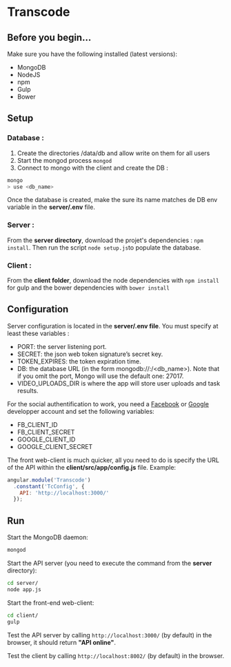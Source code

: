 # Transcode


## Before you begin...

Make sure you have the following installed (latest versions):

 * MongoDB
 * NodeJS
 * npm
 * Gulp
 * Bower


## Setup

### Database :
1. Create the directories /data/db and allow write on them for all users
2. Start the mongod process `mongod`
3. Connect to mongo with the client and create the DB :
```bash
mongo
> use <db_name>
```
Once the database is created, make the sure its name matches de DB env variable in the **server/.env** file.

### Server :

From the **server directory**, download the projet's dependencies : `npm install`.
Then run the script `node setup.js`to populate the database.

### Client :

From the **client folder**, download the node dependencies with `npm install` for gulp and the bower dependencies with `bower install`

## Configuration

Server configuration is located in the **server/.env file**. 
You must specify at least these variables :
 * PORT: the server listening port.
 * SECRET: the json web token signature’s secret key.
 * TOKEN_EXPIRES: the token expiration time.
 * DB: the database URL (in the form mongodb://<hostname>:<port>/<db_name>). Note that if you omit the port, Mongo will use the default one: 27017.
 * VIDEO_UPLOADS_DIR is where the app will store user uploads and task results.

For the social authentification to work, you need a [Facebook](https://developers.facebook.com) or [Google](https://developers.google.com) developper account and set the following variables:
* FB_CLIENT_ID
* FB_CLIENT_SECRET
* GOOGLE_CLIENT_ID
* GOOGLE_CLIENT_SECRET

The front web-client is much quicker, all you need to do is specify the URL of the API within the **client/src/app/config.js** file. Example:
```javascript
angular.module('Transcode')
  .constant('TcConfig', {
    API: 'http://localhost:3000/'
  });
```


## Run

Start the MongoDB daemon:
```bash
mongod
```

Start the API server (you need to execute the command from the **server** directory):
```bash
cd server/
node app.js
```

Start the front-end web-client:
```bash
cd client/
gulp
```

Test the API server by calling `http://localhost:3000/` (by default) in the browser, it should return **"API online"**.

Test the client by calling `http://localhost:8002/` (by default) in the browser.

